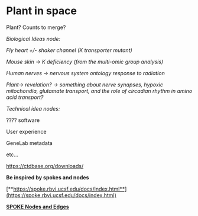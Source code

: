 # Plant in space

Plant? Counts to merge?

_Biological Ideas node:_

_Fly heart +/- shaker channel (K transporter mutant)_

_Mouse skin -> K deficiency (from the multi-omic group analysis)_

_Human nerves -> nervous system ontology response to radiation_

_Plant-> revelation? -> something about nerve synapses, hypoxic mitochondia, glutamate transport, and the role of circadian rhythm in amino acid transport?_

_Technical idea nodes:_

???? software

User experience

GeneLab metadata

etc…

https://ctdbase.org/downloads/



**Be inspired by spokes and nodes**

[**https://spoke.rbvi.ucsf.edu/docs/index.html**](https://spoke.rbvi.ucsf.edu/docs/index.html)

[**SPOKE Nodes and Edges**](https://spoke.rbvi.ucsf.edu/docs/index.html)
